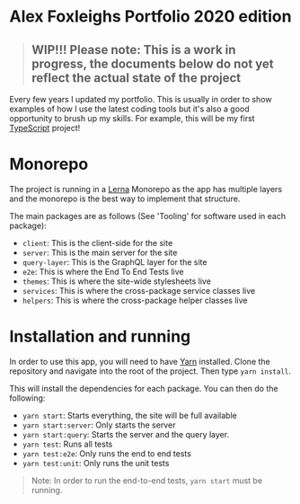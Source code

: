 # Alex Foxleighs Portfolio 2020 edition

> ## WIP!!! Please note: This is a work in progress, the documents below do not yet reflect the actual state of the project

Every few years I updated my portfolio. This is usually in order to show examples of how I use the latest coding tools but it's also a good opportunity to brush up my skills. For example, this will be my first [TypeScript](https://www.typescriptlang.org/) project!

# Monorepo

The project is running in a [Lerna](https://lerna.js.org/) Monorepo as the app has multiple layers and the monorepo is the best way to implement that structure. 

The main packages are as follows (See 'Tooling' for software used in each package):

- `client`: This is the client-side for the site
- `server`: This is the main server for the site
- `query-layer`: This is the GraphQL layer for the site
- `e2e`: This is where the End To End Tests live
- `themes`: This is where the site-wide stylesheets live
- `services`: This is where the cross-package service classes live
- `helpers`: This is where the cross-package helper classes live

# Installation and running

In order to use this app, you will need to have [Yarn](https://yarnpkg.com) installed. Clone the repository and navigate into the root of the project.
Then type `yarn install`.

This will install the dependencies for each package. You can then do the following:

- `yarn start`: Starts everything, the site will be full available
- `yarn start:server`: Only starts the server
- `yarn start:query`: Starts the server and the query layer.
- `yarn test`: Runs all tests
- `yarn test:e2e`: Only runs the end to end tests
- `yarn test:unit`: Only runs the unit tests

> Note: In order to run the end-to-end tests, `yarn start` must be running.

